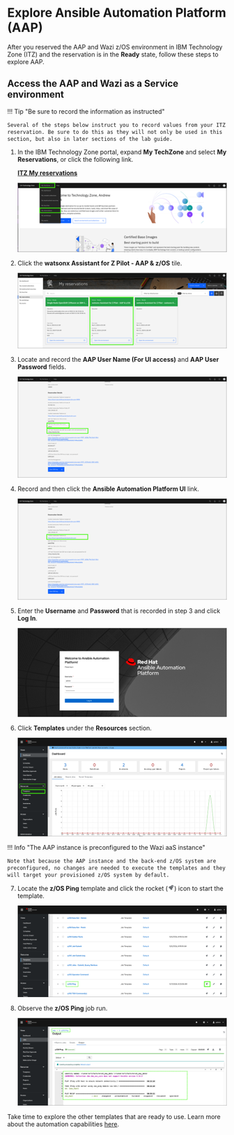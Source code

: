 # Explore Ansible Automation Platform (AAP)
After you reserved the AAP and Wazi z/OS environment in IBM Technology Zone (ITZ) and the reservation is in the **Ready** state, follow these steps to explore AAP. 

## Access the AAP and Wazi as a Service environment

!!! Tip "Be sure to record the information as instructed"

    Several of the steps below instruct you to record values from your ITZ reservation. Be sure to do this as they will not only be used in this section, but also in later sections of the lab guide.

1. In the IBM Technology Zone portal, expand **My TechZone** and select **My Reservations**, or click the following link.

     <a href="https://techzone.ibm.com/my/reservations" target="_blank">**ITZ My reservations**</a>
   
    ![](_attachments/itzMyReservations0.png)

2. Click the **watsonx Assistant for Z Pilot - AAP & z/OS** tile.

    ![](_attachments/itzMyReservations5.png)

3. Locate and record the **AAP User Name (For UI access)** and **AAP User Password** fields.

    ![](_attachments/itzAAPReservation0.png)

4. Record and then click the **Ansible Automation Platform UI** link.

    ![](_attachments/itzAAPReservation1.png)

5. Enter the **Username** and **Password** that is recorded in step 3 and click **Log In**.

    ![](_attachments/aapLogin.png)

6. Click **Templates** under the **Resources** section.

    ![](_attachments/aapTemplatesMenu.png)

!!! Info "The AAP instance is preconfigured to the Wazi aaS instance"

    Note that because the AAP instance and the back-end z/OS system are preconfigured, no changes are needed to execute the templates and they will target your provisioned z/OS system by default.

7. Locate the **z/OS Ping** template and click the rocket (![](_attachments/rocketIcon.png)) icon to start the template. 

    ![](_attachments/launchzOSPing.png)

8. Observe the **z/OS Ping** job run.

    ![](_attachments/zOSpingJob.png)

Take time to explore the other templates that are ready to use. Learn more about the automation capabilities <a href="https://ibm.ent.box.com/v/ansible4zos-demo-guide" target="_blank">here</a>.
